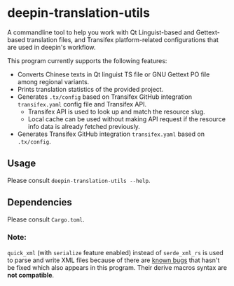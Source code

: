# deepin-translation-utils

A commandline tool to help you work with Qt Linguist-based and Gettext-based translation files, and Transifex platform-related configurations that are used in deepin's workflow.

This program currently supports the following features:

- Converts Chinese texts in Qt linguist TS file or GNU Gettext PO file among regional variants.
- Prints translation statistics of the provided project.
- Generates `.tx/config` based on Transifex GitHub integration `transifex.yaml` config file and Transifex API.
  - Transifex API is used to look up and match the resource slug.
  - Local cache can be used without making API request if the resource info data is already fetched previously.
- Generates Transifex GitHub integration `transifex.yaml` based on `.tx/config`.

## Usage

Please consult `deepin-translation-utils --help`.

## Dependencies

Please consult `Cargo.toml`.

### Note:

`quick_xml` (with `serialize` feature enabled) instead of `serde_xml_rs` is used to parse and write XML files because of there are [known bugs](https://github.com/RReverser/serde-xml-rs/issues/186) that hasn't be fixed which also appears in this program. Their derive macros syntax are **not compatible**.